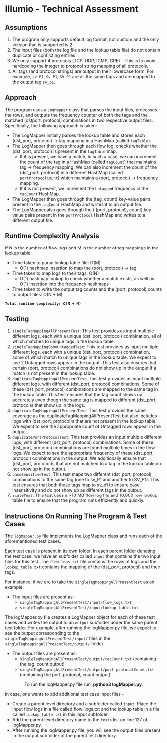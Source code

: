 # Illumio - Technical Assessment

## Assumptions
1. The program only supports default log format, not custom and the only version that is supported is 2. 
2. The input files (both the log file and the lookup table file) do not contain duplicate or conflicting entries.
3. We only support 4 protocols (TCP, UDP, ICMP, GRE) - This is to avoid hardcoding the integer to protocol string mapping of all protocols.
4. All tags (and protocol strings) are output in their lowercase form. For example, `sv_P1`, `Sv_P1`, `SV_P1` are all the same tags and are mapped to the output tag `sv_p1`.

## Approach
The program uses a `LogMapper` class that parses the input files, processes the rows, and outputs the frequency counter of both the tags and the matched (dstport, protocol) combinations in two respective output files.
Specifically, the following approach is taken:

* The LogMapper initially parses the lookup table and stores each (dst_port, protocol) -> tag mapping in a HashMap (called `tagTable`).
* The LogMapper then goes through each flow log, checks whether the (dst_port, protocol) is present in the `tagTable` map.
  + If it is present, we have a match; in such a case, we can increment the count of the tag in a HashMap (called `tagCount`) that maintains tag -> frequency mapping. We can also increment the count of the (dst_port, protocol) in a different HashMap (called `portProtocolCount`) which maintains a (port, protocol) -> frequency mapping.
  + If it is not present, we increment the `Untagged` frequency in the `tagCount` HashMap.
* The LogMapper then goes through the (tag, count) key-value pairs present in the `tagCount` HashMap and writes it to an output file.
* The LogMapper also goes through the ( (port, protocol), count) key-value pairs present in the `portProtocol` HashMap and writes to a different output file.

## Runtime Complexity Analysis

If N is the number of flow logs and M is the number of tag mappings in the lookup table:
* Time taken to parse lookup table file: O(M)
  + O(1) hashmap insertion to map the (port, protocol) -> tag
* Time taken to map logs to their tags: O(N)
  + O(1) hashmap lookup to check whether a match exists, as well as O(1) insertion into the frequency hashmaps
* Time taken to write the output tag counts and the (port, protocol) counts to output files: O(N + M)

<strong>`Total runtime complexity: O(N + M)`</strong>

## Testing

1. `singleTagMappingAllPresentTest`: This test provides as input multiple different logs, each with a unique (dst_port, protocol) combination, all of which matches to unique tags in the lookup table.
2. `singleTagMappingSomeUntaggedTest`: This test provides as input multiple different logs, each with a unique (dst_port, protocol) combination, some of which match to unique tags in the lookup table. We expect to see 2 Untagged rows appear in the output. This test also ensures that certain (port, protocol) combinations do not show up in the output if a match is not present in the lookup table.
3. `duplicateTagMappingAllPresentTest`: This test provides as input multiple different logs, with different (dst_port, protocol) combinations. Some of these (dst_port, protocol) combinations are mapped to the same tag in the lookup table. This test ensures that the tag count shows up accurately even though the same tag is mapped to different (dst_port, protocol)s that show up in the logs.
4. `duplicateTagMappingAllPresentTest`: This test provides the same coverage as the duplicateTagMappingAllPresentTest but also includes logs with (dst_port, protocol)s that are not present in the lookup table. We expect to see the appropriate count of Untagged rows appear in the output.
5. `duplicatePortProtocolTest`: This test provides an input multiple different logs, with different (dst_port, protocol) combinations. Some of these (dst_port, protocol) combinations are found multiple times in the flow logs. We expect to see the appropriate frequency of these (dst_port, protocol) combinations in the output. We additionally ensure that (dst_port, protocol)s that are not matched to a tag in the lookup table do not show up in the output.
6. `caseSensitiveTest`: This test maps two different (dst_port, protocol) combinations to the same tag (one to sv_P1 and another to SV_P1). This test ensures that both these tags map to sv_p1 to ensure case insensitivity and do not show up as different tags in the output.
7. `scaleTest`: This test uses a ~10 MB flow log file and 10,000 row lookup table file to ensure that the program runs efficiently and quickly.

## Instructions On Running The Program & Test Cases

The `logMapper.py` file implements the LogMapper class and runs each of the aforementioned test cases. 

Each test case is present in its own folder. In each parent folder denoting the test case, we have an subfolder called `input` that contains the two input files for this test. 
The `flow_logs.txt` file contains the rows of logs and the `lookup_table.txt` contains the mapping of the (dst_port, protocol) and their tags. 

For instance, if we are to take the `singleTagMappingAllPresentTest` as an example:
* The input files are present as:
  + `singleTagMappingAllPresentTest/input/flow_logs.txt`
  + `singleTagMappingAllPresentTest/input/lookup_table.txt`

The logMapper.py file creates a LogMapper object for each of these test cases and writes the output to an `output` subfolder under the same parent test folder.
For example, after running the logMapper.py file, we expect to see the output corresponding to the `singleTagMappingAllPresentTest/input/` files in the `singleTagMappingAllPresentTest/output/` folder.
* The output files are present as:
  + `singleTagMappingAllPresentTest/output/tagCount.txt` (containing the tag, count output)
  + `singleTagMappingAllPresentTest/output/port-protocolCount.txt` (containing the port, protocol, count output)
    
<p align="center">To run the logMapper.py file run, <strong>python3 logMapper.py</strong>.</p>

In case, one wants to add additional test case input files - 
* Create a parent level directory and a subfolder called `input`. Place the input flow logs in a file called flow_logs.txt and the lookup table in a file called `lookup_table.txt` in this input subfolder.
* Add the parent level directory name to the `tests` list on line 127 of logMapper.py.
* After running the logMapper.py file, you will see the output files present in the output subfolder of the parent test directory.



